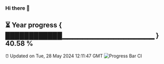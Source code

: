 ### Hi there 👋
⏳ Year progress { ████████████▁▁▁▁▁▁▁▁▁▁▁▁▁▁▁▁▁▁ } 40.58 %
---
⏰ Updated on Tue, 28 May 2024 12:11:47 GMT
![Progress Bar CI](https://github.com/Moyi321/Moyi321/workflows/Progress%20Bar%20CI/badge.svg)
